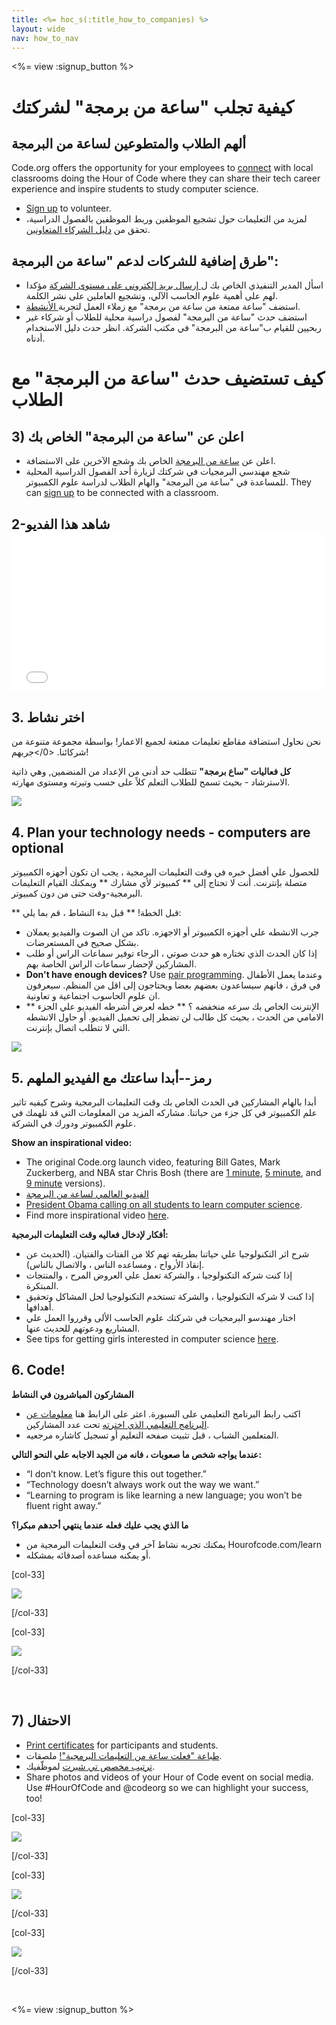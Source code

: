 ```yaml
---
title: <%= hoc_s(:title_how_to_companies) %>
layout: wide
nav: how_to_nav
---
```

<%= view :signup_button %>

# كيفية تجلب "ساعة من برمجة" لشركتك

## ألهم الطلاب والمتطوعين لساعة من البرمجة

Code.org offers the opportunity for your employees to [connect](<%= codeorg_url('/volunteer') %>) with local classrooms doing the Hour of Code where they can share their tech career experience and inspire students to study computer science.

- [Sign up](<%= codeorg_url('/volunteer') %>) to volunteer.
- لمزيد من التعليمات حول تشجيع الموظفين وربط الموظفين بالفصول الدراسية، تحقق من [دليل الشركاء المتعاونين](<%= localized_file('/files/hoc-corporate-toolkit.pdf') %>).

## طرق إضافية للشركات لدعم "ساعة من البرمجة":

- اسأل المدير التنفيذي الخاص بك ل[ إرسال بريد إلكتروني على مستوى الشركة](<%= resolve_url('/promote/resources#sample-emails') %>) مؤكدا لهم على أهمية علوم الحاسب الآلي، وتشجيع العاملين على نشر الكلمة.
- استضف "ساعة ممتعة من ساعة من برمجة" مع زملاء العمل لتجربة[ الأنشطة](<%= resolve_url('/learn') %>).
- استضف حدث "ساعة من البرمجة" لفصول دراسية محلية للطلاب أو شركاء غير ربحيين للقيام ب"ساعة من البرمجة" في مكتب الشركة. انظر حدث دليل الاستخدام أدناه.

# كيف تستضيف حدث "ساعة من البرمجة" مع الطلاب

## 3) اعلن عن "ساعة من البرمجة" الخاص بك

- اعلن عن [ ساعة من البرمجة](<%= resolve_url('/promote') %>) الخاص بك وشجع الآخرين على الاستضافة.
- شجع مهندسي البرمجيات في شركتك لزيارة أحد الفصول الدراسية المحلية للمساعدة في "ساعة من البرمجة" والهام الطلاب لدراسة علوم الكمبيوتر. They can [sign up](<%= codeorg_url('/volunteer/engineer') %>) to be connected with a classroom.

## 2-شاهد هذا الفديو <iframe width="500" height="255" src="//www.youtube.com/embed/SrnvvWDm73k" frameborder="0" allowfullscreen mark="crwd-mark"></iframe> 

## 3. اختر نشاط

نحن نحاول استضافة مقاطع تعليمات ممتعة لجميع الاعمار! بواسطة مجموعة متنوعة من شركائنا. <0/>جربهم!</p> 

**كل فعاليات "ساع برمجة"** تتطلب حد أدنى من الإعداد من المنضمين, وهي ذاتية الاسترشاد - بحيث تسمح للطلاب التعلم كلاً على حسب وتيرته ومستوى مهارته.

[![](/images/fit-700/tutorials.png)](<%= resolve_url('/learn') %>)

## 4. Plan your technology needs - computers are optional

للحصول علي أفضل خبره في وقت التعليمات البرمجية ، يجب ان تكون أجهزه الكمبيوتر متصلة بإنترنت. أنت لا تحتاج إلى ** كمبيوتر لأي مشارك ** ويمكنك القيام التعليمات البرمجية-وقت حتى من دون كمبيوتر.

** قبل الخطة! ** قبل بدء النشاط ، قم بما يلي:

- جرب الانشطه علي أجهزه الكمبيوتر أو الاجهزه. تاكد من ان الصوت والفيديو يعملان بشكل صحيح في المستعرضات.
- إذا كان الحدث الذي تختاره هو حدث صوتي ، الرجاء توفير سماعات الراس أو طلب المشاركين لإحضار سماعات الراس الخاصة بهم.
- **Don't have enough devices?** Use [pair programming](https://www.youtube.com/watch?v=vgkahOzFH2Q). وعندما يعمل الأطفال في فرق ، فانهم سيساعدون بعضهم بعضا ويحتاجون إلى اقل من المنظم. سيعرفون ان علوم الحاسوب اجتماعية و تعاونية.
- ** الإنترنت الخاص بك سرعه منخفضه ؟ ** خطه لعرض أشرطه الفيديو علي الجزء الامامي من الحدث ، بحيث كل طالب لن تضطر إلى تحميل الفيديو. أو حاول الانشطه التي لا تتطلب اتصال بإنترنت.

<img src="/images/fit-350/group_ipad.jpg" />

## 5. رمز--أبدا ساعتك مع الفيديو الملهم

أبدا بالهام المشاركين في الحدث الخاص بك وقت التعليمات البرمجية وشرح كيفيه تاثير علم الكمبيوتر في كل جزء من حياتنا. مشاركه المزيد من المعلومات التي قد تلهمك في علوم الكمبيوتر ودورك في الشركة.

**Show an inspirational video:**

- The original Code.org launch video, featuring Bill Gates, Mark Zuckerberg, and NBA star Chris Bosh (there are [1 minute](https://www.youtube.com/watch?v=qYZF6oIZtfc), [5 minute](https://www.youtube.com/watch?v=nKIu9yen5nc), and [9 minute](https://www.youtube.com/watch?v=dU1xS07N-FA) versions).
- [الفيديو العالمي لساعة من البرمجة ](https://www.youtube.com/watch?v=KsOIlDT145A)
- [President Obama calling on all students to learn computer science](https://www.youtube.com/watch?v=6XvmhE1J9PY).
- Find more inspirational video [here](https://www.youtube.com/playlist?list=PLzdnOPI1iJNfpD8i4Sx7U0y2MccnrNZuP).

**أفكار لإدخال فعاليه وقت التعليمات البرمجية:**

- شرح اثر التكنولوجيا علي حياتنا بطريقه تهم كلا من الفتات والفتيان. (الحديث عن إنقاذ الأرواح ، ومساعده الناس ، والاتصال بالناس).
- إذا كنت شركه التكنولوجيا ، والشركة تعمل علي العروض المرح ، والمنتجات المبتكرة.
- إذا كنت لا شركه التكنولوجيا ، والشركة تستخدم التكنولوجيا لحل المشاكل وتحقيق أهدافها.
- اختار مهندسو البرمجيات في شركتك علوم الحاسب الألى وقرروا العمل علي المشاريع ودعوتهم للحديث عنها.
- See tips for getting girls interested in computer science [here](<%= codeorg_url('/girls') %>).

## 6. Code!

**المشاركون المباشرون في النشاط**

- اكتب رابط البرنامج التعليمي على السبورة. اعثر على الرابط هنا [ معلومات عن البرنامج التعليمي الذي اخترته](<%= resolve_url('/learn') %>) تحت عدد المشاركين.
- المتعلمين الشباب ، قبل تثبيت صفحه التعليم أو تسجيل كاشاره مرجعيه.

**عندما يواجه شخص ما صعوبات ، فانه من الجيد الاجابه علي النحو التالي:**

- “I don’t know. Let’s figure this out together.”
- “Technology doesn’t always work out the way we want.”
- “Learning to program is like learning a new language; you won’t be fluent right away.”

**ما الذي يجب عليك فعله عندما ينتهي أحدهم مبكرا؟**

- يمكنك تجربه نشاط آخر في وقت التعليمات البرمجية من Hourofcode.com/learn
- أو يمكنه مساعده أصدقائه بمشكله.

[col-33]

![](/images/fit-250/highschoolgirls.jpeg)

[/col-33]

[col-33]

![](/images/fit-300/group_ar.jpg)

[/col-33]

<p style="clear:both">&nbsp;</p>

## 7) الاحتفال

- [Print certificates](<%= codeorg_url('/certificates') %>) for participants and students.
- [ طباعة "فعلت ساعة من التعليمات البرمجية"!](<%= resolve_url('/promote/resources#stickers') %>) ملصقات.
- [ ترتيب مخصص تي شيرت](http://blog.code.org/post/132608499493/hour-of-code-shirts-and-more) لموظّفيك.
- Share photos and videos of your Hour of Code event on social media. Use #HourOfCode and @codeorg so we can highlight your success, too!

[col-33]

![](/images/fit-250/celebrate2.jpeg)

[/col-33]

[col-33]

![](/images/fit-260/highlight-certificates.jpg)

[/col-33]

[col-33]

![](/images/fit-300/boy-certificate.jpg)

[/col-33]

<p style="clear:both">&nbsp;</p>

<%= view :signup_button %>